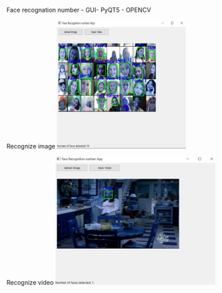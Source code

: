 Face recognation number  - GUI- PyQT5 - OPENCV

Recognize image
<img src="https://github.com/proteus21/COMPUTER-VISION/blob/main/7_Face_recognation_number/Source/Face_image.JPG?raw=true" width="300" height ="300">

Recognize video
<img src="https://github.com/proteus21/COMPUTER-VISION/blob/main/7_Face_recognation_number/Source/Face%20_video.JPG?raw=true" height ="300">
